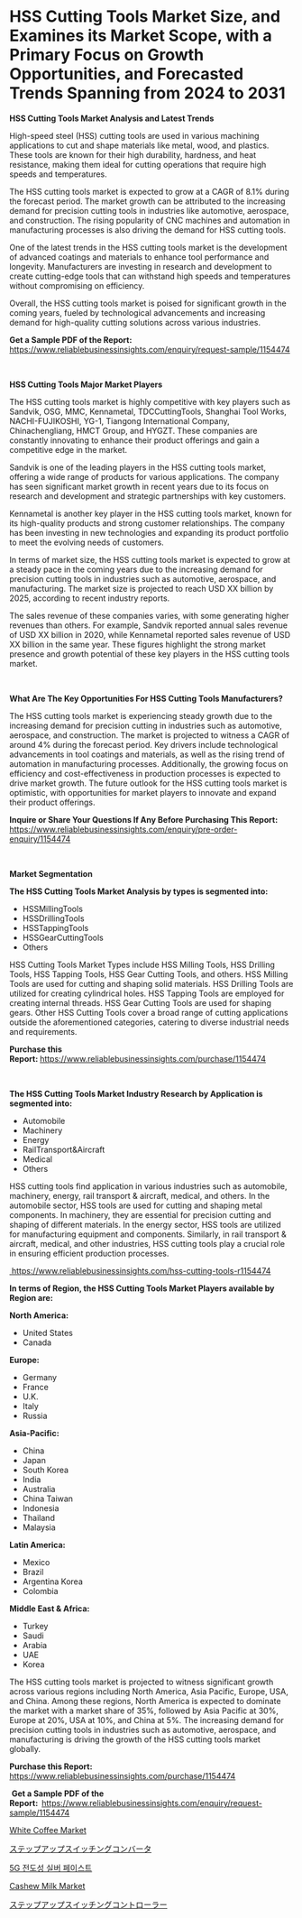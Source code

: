 <p><h1>HSS Cutting Tools Market Size, and Examines its Market Scope, with a Primary Focus on Growth Opportunities, and Forecasted Trends Spanning from 2024 to 2031</h1></p><p><strong>HSS Cutting Tools Market Analysis and Latest Trends</strong></p>
<p><p>High-speed steel (HSS) cutting tools are used in various machining applications to cut and shape materials like metal, wood, and plastics. These tools are known for their high durability, hardness, and heat resistance, making them ideal for cutting operations that require high speeds and temperatures.</p><p>The HSS cutting tools market is expected to grow at a CAGR of 8.1% during the forecast period. The market growth can be attributed to the increasing demand for precision cutting tools in industries like automotive, aerospace, and construction. The rising popularity of CNC machines and automation in manufacturing processes is also driving the demand for HSS cutting tools.</p><p>One of the latest trends in the HSS cutting tools market is the development of advanced coatings and materials to enhance tool performance and longevity. Manufacturers are investing in research and development to create cutting-edge tools that can withstand high speeds and temperatures without compromising on efficiency.</p><p>Overall, the HSS cutting tools market is poised for significant growth in the coming years, fueled by technological advancements and increasing demand for high-quality cutting solutions across various industries.</p></p>
<p><strong>Get a Sample PDF of the Report:&nbsp;</strong> <a href="https://www.reliablebusinessinsights.com/enquiry/request-sample/1154474">https://www.reliablebusinessinsights.com/enquiry/request-sample/1154474</a></p>
<p>&nbsp;</p>
<p><strong>HSS Cutting Tools Major Market Players</strong></p>
<p><p>The HSS cutting tools market is highly competitive with key players such as Sandvik, OSG, MMC, Kennametal, TDCCuttingTools, Shanghai Tool Works, NACHI-FUJIKOSHI, YG-1, Tiangong International Company, Chinachengliang, HMCT Group, and HYGZT. These companies are constantly innovating to enhance their product offerings and gain a competitive edge in the market.</p><p>Sandvik is one of the leading players in the HSS cutting tools market, offering a wide range of products for various applications. The company has seen significant market growth in recent years due to its focus on research and development and strategic partnerships with key customers.</p><p>Kennametal is another key player in the HSS cutting tools market, known for its high-quality products and strong customer relationships. The company has been investing in new technologies and expanding its product portfolio to meet the evolving needs of customers.</p><p>In terms of market size, the HSS cutting tools market is expected to grow at a steady pace in the coming years due to the increasing demand for precision cutting tools in industries such as automotive, aerospace, and manufacturing. The market size is projected to reach USD XX billion by 2025, according to recent industry reports.</p><p>The sales revenue of these companies varies, with some generating higher revenues than others. For example, Sandvik reported annual sales revenue of USD XX billion in 2020, while Kennametal reported sales revenue of USD XX billion in the same year. These figures highlight the strong market presence and growth potential of these key players in the HSS cutting tools market.</p></p>
<p>&nbsp;</p>
<p><strong>What Are The Key Opportunities For HSS Cutting Tools Manufacturers?</strong></p>
<p><p>The HSS cutting tools market is experiencing steady growth due to the increasing demand for precision cutting in industries such as automotive, aerospace, and construction. The market is projected to witness a CAGR of around 4% during the forecast period. Key drivers include technological advancements in tool coatings and materials, as well as the rising trend of automation in manufacturing processes. Additionally, the growing focus on efficiency and cost-effectiveness in production processes is expected to drive market growth. The future outlook for the HSS cutting tools market is optimistic, with opportunities for market players to innovate and expand their product offerings.</p></p>
<p><strong>Inquire or Share Your Questions If Any Before Purchasing This Report:</strong> <a href="https://www.reliablebusinessinsights.com/enquiry/pre-order-enquiry/1154474">https://www.reliablebusinessinsights.com/enquiry/pre-order-enquiry/1154474</a></p>
<p>&nbsp;</p>
<p><strong>Market Segmentation</strong></p>
<p><strong>The HSS Cutting Tools Market Analysis by types is segmented into:</strong></p>
<p><ul><li>HSSMillingTools</li><li>HSSDrillingTools</li><li>HSSTappingTools</li><li>HSSGearCuttingTools</li><li>Others</li></ul></p>
<p><p>HSS Cutting Tools Market Types include HSS Milling Tools, HSS Drilling Tools, HSS Tapping Tools, HSS Gear Cutting Tools, and others. HSS Milling Tools are used for cutting and shaping solid materials. HSS Drilling Tools are utilized for creating cylindrical holes. HSS Tapping Tools are employed for creating internal threads. HSS Gear Cutting Tools are used for shaping gears. Other HSS Cutting Tools cover a broad range of cutting applications outside the aforementioned categories, catering to diverse industrial needs and requirements.</p></p>
<p><strong>Purchase this Report:&nbsp;</strong><a href="https://www.reliablebusinessinsights.com/purchase/1154474">https://www.reliablebusinessinsights.com/purchase/1154474</a></p>
<p>&nbsp;</p>
<p><strong>The HSS Cutting Tools Market Industry Research by Application is segmented into:</strong></p>
<p><ul><li>Automobile</li><li>Machinery</li><li>Energy</li><li>RailTransport&Aircraft</li><li>Medical</li><li>Others</li></ul></p>
<p><p>HSS cutting tools find application in various industries such as automobile, machinery, energy, rail transport & aircraft, medical, and others. In the automobile sector, HSS tools are used for cutting and shaping metal components. In machinery, they are essential for precision cutting and shaping of different materials. In the energy sector, HSS tools are utilized for manufacturing equipment and components. Similarly, in rail transport & aircraft, medical, and other industries, HSS cutting tools play a crucial role in ensuring efficient production processes.</p></p>
<p><a href="https://www.reliablebusinessinsights.com/hss-cutting-tools-r1154474">&nbsp;https://www.reliablebusinessinsights.com/hss-cutting-tools-r1154474</a></p>
<p><strong>In terms of Region, the HSS Cutting Tools Market Players available by Region are:</strong></p>
<p>
    <p> <strong> North America: </strong>
        <ul>
            <li>United States</li>
            <li>Canada</li>
        </ul>
        </p> 
    <p> <strong> Europe: </strong>
        <ul>
            <li>Germany</li>
            <li>France</li>
            <li>U.K.</li>
            <li>Italy</li>
            <li>Russia</li>
        </ul>
        </p> 
    <p> <strong> Asia-Pacific: </strong>
        <ul>
            <li>China</li>
            <li>Japan</li>
            <li>South Korea</li>
            <li>India</li>
            <li>Australia</li>
            <li>China Taiwan</li>
            <li>Indonesia</li>
            <li>Thailand</li>
            <li>Malaysia</li>
        </ul>
        </p> 
    <p> <strong> Latin America: </strong>
        <ul>
            <li>Mexico</li>
            <li>Brazil</li>
            <li>Argentina Korea</li>
            <li>Colombia</li>
        </ul>
        </p> 
    <p> <strong> Middle East & Africa: </strong>
        <ul>
            <li>Turkey</li>
            <li>Saudi</li>
            <li>Arabia</li>
            <li>UAE</li>
            <li>Korea</li>
        </ul>
    </p>
    </p>
<p><p>The HSS cutting tools market is projected to witness significant growth across various regions including North America, Asia Pacific, Europe, USA, and China. Among these regions, North America is expected to dominate the market with a market share of 35%, followed by Asia Pacific at 30%, Europe at 20%, USA at 10%, and China at 5%. The increasing demand for precision cutting tools in industries such as automotive, aerospace, and manufacturing is driving the growth of the HSS cutting tools market globally.</p></p>
<p><strong>Purchase this Report: </strong><a href="https://www.reliablebusinessinsights.com/purchase/1154474">https://www.reliablebusinessinsights.com/purchase/1154474</a></p>
<p>&nbsp;<strong>Get a Sample PDF of the Report:&nbsp;&nbsp;</strong><a href="https://www.reliablebusinessinsights.com/enquiry/request-sample/1154474">https://www.reliablebusinessinsights.com/enquiry/request-sample/1154474</a></p>
<p><strong></strong></p>
<p><p><a href="https://github.com/Sinjinluong3e0awx2m195k76/Market-Research-Report-List-3/blob/main/white-coffee-market.md">White Coffee Market</a></p><p><a href="https://github.com/RandallRunte2023/Market-Research-Report-List-1/blob/main/7164285153164.md">ステップアップスイッチングコンバータ</a></p><p><a href="https://github.com/PhilToryphy7876567/Market-Research-Report-List-2/blob/main/3840374163610.md">5G 전도성 실버 페이스트</a></p><p><a href="https://github.com/shotows/Market-Research-Report-List-3/blob/main/cashew-milk-market.md">Cashew Milk Market</a></p><p><a href="https://github.com/DanykaKilback/Market-Research-Report-List-1/blob/main/1078498153165.md">ステップアップスイッチングコントローラー</a></p></p>